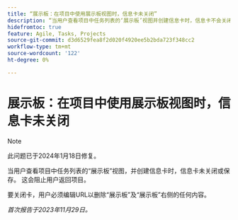 ```yaml
---
title: “展示板：在项目中使用展示板视图时，信息卡未关闭”
description: “当用户查看项目中任务列表的‘展示板’视图并创建信息卡时，信息卡不会关闭或保存。 这会阻止用户返回项目。”
hidefromtoc: true
feature: Agile, Tasks, Projects
source-git-commit: d3d6529fea8f2d020f4920ee5b2bda723f348cc2
workflow-type: tm+mt
source-wordcount: '122'
ht-degree: 0%

---
```



# 展示板：在项目中使用展示板视图时，信息卡未关闭

>[!NOTE]
>
>此问题已于2024年1月18日修复。

当用户查看项目中任务列表的“展示板”视图，并创建信息卡时，信息卡未关闭或保存。 这会阻止用户返回项目。

要关闭卡，用户必须编辑URL以删除“展示板”及“展示板”右侧的任何内容。

_首次报告于2023年11月29日。_
